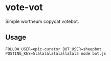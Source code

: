
vote-vot
========

Simple wortheum copycat votebot.

Usage
-----

```
FOLLOW_USER=epic-curator BOT_USER=sheepbot POSTING_KEY=5lalalalalalallalala node bot.js
```
